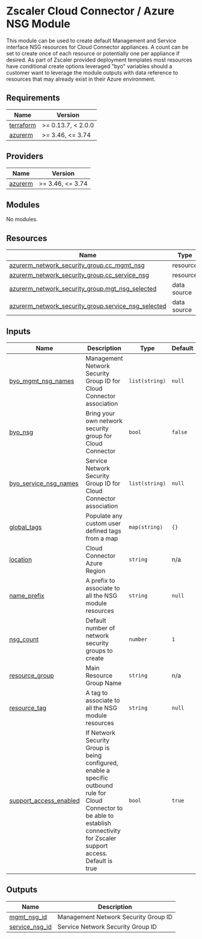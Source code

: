 # Zscaler Cloud Connector / Azure NSG Module

This module can be used to create default Management and Service interface NSG resources for Cloud Connector appliances. A count can be set to create once of each resource or potentially one per appliance if desired. As part of Zscaler provided deployment templates most resources have conditional create options leveraged "byo" variables should a customer want to leverage the module outputs with data reference to resources that may already exist in their Azure environment.

<!-- BEGINNING OF PRE-COMMIT-TERRAFORM DOCS HOOK -->
## Requirements

| Name | Version |
|------|---------|
| <a name="requirement_terraform"></a> [terraform](#requirement\_terraform) | >= 0.13.7, < 2.0.0 |
| <a name="requirement_azurerm"></a> [azurerm](#requirement\_azurerm) | >= 3.46, <= 3.74 |

## Providers

| Name | Version |
|------|---------|
| <a name="provider_azurerm"></a> [azurerm](#provider\_azurerm) | >= 3.46, <= 3.74 |

## Modules

No modules.

## Resources

| Name | Type |
|------|------|
| [azurerm_network_security_group.cc_mgmt_nsg](https://registry.terraform.io/providers/hashicorp/azurerm/latest/docs/resources/network_security_group) | resource |
| [azurerm_network_security_group.cc_service_nsg](https://registry.terraform.io/providers/hashicorp/azurerm/latest/docs/resources/network_security_group) | resource |
| [azurerm_network_security_group.mgt_nsg_selected](https://registry.terraform.io/providers/hashicorp/azurerm/latest/docs/data-sources/network_security_group) | data source |
| [azurerm_network_security_group.service_nsg_selected](https://registry.terraform.io/providers/hashicorp/azurerm/latest/docs/data-sources/network_security_group) | data source |

## Inputs

| Name | Description | Type | Default | Required |
|------|-------------|------|---------|:--------:|
| <a name="input_byo_mgmt_nsg_names"></a> [byo\_mgmt\_nsg\_names](#input\_byo\_mgmt\_nsg\_names) | Management Network Security Group ID for Cloud Connector association | `list(string)` | `null` | no |
| <a name="input_byo_nsg"></a> [byo\_nsg](#input\_byo\_nsg) | Bring your own network security group for Cloud Connector | `bool` | `false` | no |
| <a name="input_byo_service_nsg_names"></a> [byo\_service\_nsg\_names](#input\_byo\_service\_nsg\_names) | Service Network Security Group ID for Cloud Connector association | `list(string)` | `null` | no |
| <a name="input_global_tags"></a> [global\_tags](#input\_global\_tags) | Populate any custom user defined tags from a map | `map(string)` | `{}` | no |
| <a name="input_location"></a> [location](#input\_location) | Cloud Connector Azure Region | `string` | n/a | yes |
| <a name="input_name_prefix"></a> [name\_prefix](#input\_name\_prefix) | A prefix to associate to all the NSG module resources | `string` | `null` | no |
| <a name="input_nsg_count"></a> [nsg\_count](#input\_nsg\_count) | Default number of network security groups to create | `number` | `1` | no |
| <a name="input_resource_group"></a> [resource\_group](#input\_resource\_group) | Main Resource Group Name | `string` | n/a | yes |
| <a name="input_resource_tag"></a> [resource\_tag](#input\_resource\_tag) | A tag to associate to all the NSG module resources | `string` | `null` | no |
| <a name="input_support_access_enabled"></a> [support\_access\_enabled](#input\_support\_access\_enabled) | If Network Security Group is being configured, enable a specific outbound rule for Cloud Connector to be able to establish connectivity for Zscaler support access. Default is true | `bool` | `true` | no |

## Outputs

| Name | Description |
|------|-------------|
| <a name="output_mgmt_nsg_id"></a> [mgmt\_nsg\_id](#output\_mgmt\_nsg\_id) | Management Network Security Group ID |
| <a name="output_service_nsg_id"></a> [service\_nsg\_id](#output\_service\_nsg\_id) | Service Network Security Group ID |
<!-- END OF PRE-COMMIT-TERRAFORM DOCS HOOK -->
